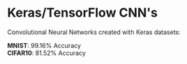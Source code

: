 # Keras/TensorFlow CNN's
Convolutional Neural Networks created with Keras datasets:

**MNIST**: 99.16% Accuracy\
**CIFAR10**: 81.52% Accuracy
